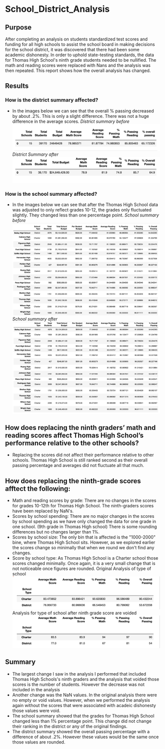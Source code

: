 # School_District_Analysis
## Purpose
After completing an analysis on students standardized test scores and funding for all high schools to assist the school board in making decisions for the school district, it was discovered that there had been some academic dishonesty. In order to uphold state-testing standards, the data for Thomas High School's ninth grade students needed to be nullified. The math and reading scores were replaced with Nans and the analysis was then repeated. This report shows how the overall analysis has changed. 
## Results
### How is the district summary affected?
* In the images below we can see that the overall % passing decreased by about .2%. This is only a slight difference. There was not a huge difference in the average scores.
*District summary before*
![district_summary_before](Resources/district_summary_before.png) 
*District Summary after*
![district_summary_after](Resources/district_summary_after.png)
### How is the school summary affected?
* In the images below we can see that after the Thomas High School data was adjusted to only reflect grades 10-12, the grades only fluctuated slightly. They changed less than one percentage point. 
*School summary before*
![per_school_before](Resources/per_school_before.png)
*School summary after*
![per_school_after](Resources/per_school_after.png)
## How does replacing the ninth graders’ math and reading scores affect Thomas High School’s performance relative to the other schools?
* Replacing the scores did not affect their performance relative to other schools. Thomas High School is still ranked second as their overall passing percentage and averages did not fluctuate all that much. 
## How does replacing the ninth-grade scores afftect the following:
* Math and reading scores by grade: There are no changes in the scores for grades 10-12th for Thomas High School. The ninth-graders scores have been replaced by NaN's. 
* Scores by school spending: There are no major changes in the scores by school spending as we have only changed the data for one grade in one school. (9th grade in Thomas High school) There is some rounding differences but no changes larger than 1%.
* Scores by school size:  The only bin that is affected is the "1000-2000" bine, where Thomas High School sits. However, as we explored earlier the scores change so minimally that when we round we don't find any changes. 
* Score by school type: As Thomas High School is a Charter school those scores changed minimally. Once again, it is a very small change that is not noticeable once figures are rounded. 
Original Analysis of type of school
![type_before](Resources/type_before.png)
Analysis for type of school after ninth grade score are voided
![type_after](Resources/type_after.png)
## Summary 
* The largest change I saw in the analysis I performed that included Thomas High Schools's ninth graders and the analysis that voided those scores is the number of students. However the decrease was not included in the analysis
* Another change was the NaN values. In the original analysis there were no empty or void values. However, when we performed the analysis again without the scores that were associated with acadeic dishonesty those values were void. 
* The school summary showed that the grades for Thomas High School changed less than 1% percentage point. This change did not change their ranking in the district or any of the original findings. 
* The district summary showed the overall passing percentage with a difference of about .2%. However these values would be the same once those values are rounded. 
